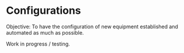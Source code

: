 # Configurations

Objective: To have the configuration of new equipment established and automated as much as possible.

Work in progress / testing.
